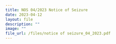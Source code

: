 ```yaml
---
title: NOS 04/2023 Notice of Seizure
date: 2023-04-12
layout: file
description: ""
image: ""
file_url: /files/notice of seizure_04_2023.pdf
---
```

